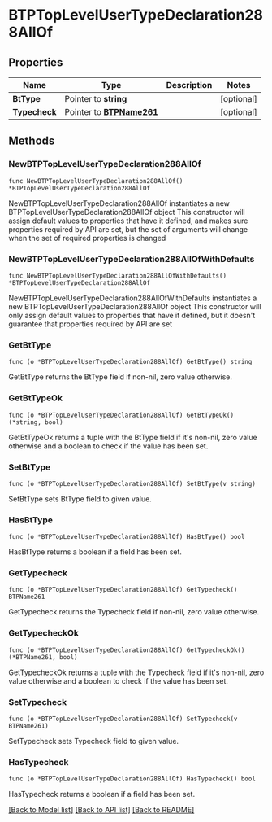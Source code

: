 # BTPTopLevelUserTypeDeclaration288AllOf

## Properties

Name | Type | Description | Notes
------------ | ------------- | ------------- | -------------
**BtType** | Pointer to **string** |  | [optional] 
**Typecheck** | Pointer to [**BTPName261**](BTPName-261.md) |  | [optional] 

## Methods

### NewBTPTopLevelUserTypeDeclaration288AllOf

`func NewBTPTopLevelUserTypeDeclaration288AllOf() *BTPTopLevelUserTypeDeclaration288AllOf`

NewBTPTopLevelUserTypeDeclaration288AllOf instantiates a new BTPTopLevelUserTypeDeclaration288AllOf object
This constructor will assign default values to properties that have it defined,
and makes sure properties required by API are set, but the set of arguments
will change when the set of required properties is changed

### NewBTPTopLevelUserTypeDeclaration288AllOfWithDefaults

`func NewBTPTopLevelUserTypeDeclaration288AllOfWithDefaults() *BTPTopLevelUserTypeDeclaration288AllOf`

NewBTPTopLevelUserTypeDeclaration288AllOfWithDefaults instantiates a new BTPTopLevelUserTypeDeclaration288AllOf object
This constructor will only assign default values to properties that have it defined,
but it doesn't guarantee that properties required by API are set

### GetBtType

`func (o *BTPTopLevelUserTypeDeclaration288AllOf) GetBtType() string`

GetBtType returns the BtType field if non-nil, zero value otherwise.

### GetBtTypeOk

`func (o *BTPTopLevelUserTypeDeclaration288AllOf) GetBtTypeOk() (*string, bool)`

GetBtTypeOk returns a tuple with the BtType field if it's non-nil, zero value otherwise
and a boolean to check if the value has been set.

### SetBtType

`func (o *BTPTopLevelUserTypeDeclaration288AllOf) SetBtType(v string)`

SetBtType sets BtType field to given value.

### HasBtType

`func (o *BTPTopLevelUserTypeDeclaration288AllOf) HasBtType() bool`

HasBtType returns a boolean if a field has been set.

### GetTypecheck

`func (o *BTPTopLevelUserTypeDeclaration288AllOf) GetTypecheck() BTPName261`

GetTypecheck returns the Typecheck field if non-nil, zero value otherwise.

### GetTypecheckOk

`func (o *BTPTopLevelUserTypeDeclaration288AllOf) GetTypecheckOk() (*BTPName261, bool)`

GetTypecheckOk returns a tuple with the Typecheck field if it's non-nil, zero value otherwise
and a boolean to check if the value has been set.

### SetTypecheck

`func (o *BTPTopLevelUserTypeDeclaration288AllOf) SetTypecheck(v BTPName261)`

SetTypecheck sets Typecheck field to given value.

### HasTypecheck

`func (o *BTPTopLevelUserTypeDeclaration288AllOf) HasTypecheck() bool`

HasTypecheck returns a boolean if a field has been set.


[[Back to Model list]](../README.md#documentation-for-models) [[Back to API list]](../README.md#documentation-for-api-endpoints) [[Back to README]](../README.md)


